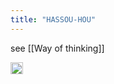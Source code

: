 ```yaml
---
title: "HASSOU-HOU"
---
```


see [[Way of thinking]]

<img src='https://scrapbox.io/api/pages/nishio/en/icon' alt='en.icon' height="19.5"/>

